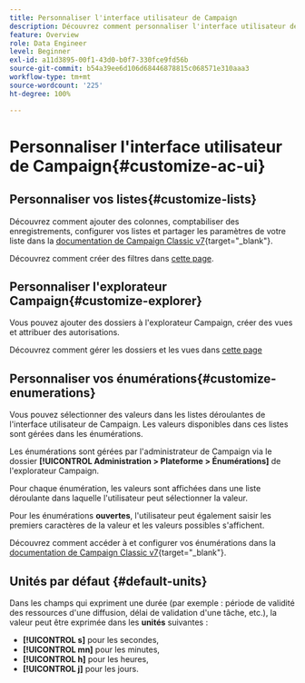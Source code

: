 ```yaml
---
title: Personnaliser l'interface utilisateur de Campaign
description: Découvrez comment personnaliser l'interface utilisateur de Campaign
feature: Overview
role: Data Engineer
level: Beginner
exl-id: a11d3895-00f1-43d0-b0f7-330fce9fd56b
source-git-commit: b54a39ee6d106d68446878815c068571e310aaa3
workflow-type: tm+mt
source-wordcount: '225'
ht-degree: 100%

---
```


# Personnaliser l&#39;interface utilisateur de Campaign{#customize-ac-ui}

## Personnaliser vos listes{#customize-lists}

Découvrez comment ajouter des colonnes, comptabiliser des enregistrements, configurer vos listes et partager les paramètres de votre liste dans la [documentation de Campaign Classic v7](https://experienceleague.adobe.com/docs/campaign-classic/using/getting-started/starting-with-adobe-campaign/campaign-workspace/adobe-campaign-ui-lists.html?lang=fr){target=&quot;_blank&quot;}.

Découvrez comment créer des filtres dans [cette page](../audiences/create-filters.md).

## Personnaliser l&#39;explorateur Campaign{#customize-explorer}

Vous pouvez ajouter des dossiers à l&#39;explorateur Campaign, créer des vues et attribuer des autorisations.

Découvrez comment gérer les dossiers et les vues dans [cette page](../audiences/folders-and-views.md)


## Personnaliser vos énumérations{#customize-enumerations}

Vous pouvez sélectionner des valeurs dans les listes déroulantes de l&#39;interface utilisateur de Campaign. Les valeurs disponibles dans ces listes sont gérées dans les énumérations.

Les énumérations sont gérées par l&#39;administrateur de Campaign via le dossier **[!UICONTROL Administration > Plateforme > Énumérations]** de l&#39;explorateur Campaign.

Pour chaque énumération, les valeurs sont affichées dans une liste déroulante dans laquelle l&#39;utilisateur peut sélectionner la valeur.

Pour les énumérations **ouvertes**, l&#39;utilisateur peut également saisir les premiers caractères de la valeur et les valeurs possibles s&#39;affichent.

Découvrez comment accéder à et configurer vos énumérations dans la [documentation de Campaign Classic v7](https://experienceleague.adobe.com/docs/campaign-classic/using/getting-started/administration-basics/managing-enumerations.html?lang=fr){target=&quot;_blank&quot;}.


## Unités par défaut {#default-units}

Dans les champs qui expriment une durée (par exemple : période de validité des ressources d&#39;une diffusion, délai de validation d&#39;une tâche, etc.), la valeur peut être exprimée dans les **unités** suivantes :

* **[!UICONTROL s]** pour les secondes,
* **[!UICONTROL mn]** pour les minutes,
* **[!UICONTROL h]** pour les heures,
* **[!UICONTROL j]** pour les jours.
